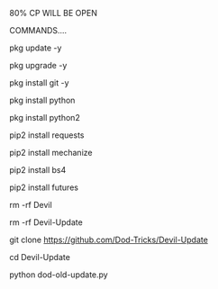80% CP WILL BE OPEN 

COMMANDS....

pkg update -y 

pkg upgrade -y 

pkg install git -y 

pkg install python

 pkg install python2 

pip2 install requests

pip2 install mechanize 

pip2 install bs4 

pip2 install futures 

rm -rf Devil 

rm -rf Devil-Update

git clone https://github.com/Dod-Tricks/Devil-Update 

cd Devil-Update

python dod-old-update.py
